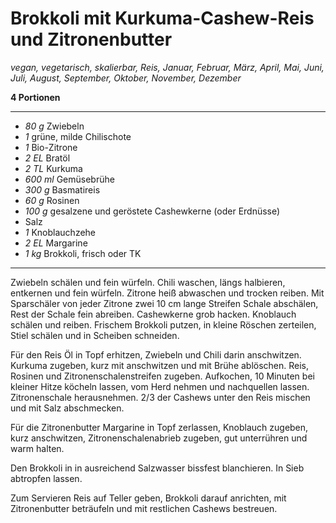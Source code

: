 # Brokkoli mit Kurkuma-Cashew-Reis und Zitronenbutter

*vegan, vegetarisch, skalierbar, Reis, Januar, Februar, März, April, Mai, Juni, Juli, August, September, Oktober, November, Dezember*

**4 Portionen**

---

- *80 g* Zwiebeln
- *1* grüne, milde Chilischote
- *1* Bio-Zitrone
- *2 EL* Bratöl
- *2 TL* Kurkuma
- *600 ml* Gemüsebrühe
- *300 g* Basmatireis
- *60 g* Rosinen
- *100 g* gesalzene und geröstete Cashewkerne (oder Erdnüsse)
- Salz
- *1* Knoblauchzehe
- *2 EL* Margarine
- *1 kg* Brokkoli, frisch oder TK

---

Zwiebeln schälen und fein würfeln. Chili waschen, längs halbieren, entkernen und fein würfeln. Zitrone heiß abwaschen und trocken reiben. Mit Sparschäler von jeder Zitrone zwei 10 cm lange Streifen Schale abschälen, Rest der Schale fein abreiben. Cashewkerne grob hacken. Knoblauch schälen und reiben. Frischem Brokkoli putzen, in kleine Röschen zerteilen, Stiel schälen und in Scheiben schneiden.

Für den Reis Öl in Topf erhitzen, Zwiebeln und Chili darin anschwitzen. Kurkuma zugeben, kurz mit anschwitzen und mit Brühe ablöschen. Reis, Rosinen und Zitronenschalenstreifen zugeben. Aufkochen, 10 Minuten bei kleiner Hitze köcheln lassen, vom Herd nehmen und nachquellen lassen. Zitronenschale herausnehmen. 2/3 der Cashews unter den Reis mischen und mit Salz abschmecken.

Für die Zitronenbutter Margarine in Topf zerlassen, Knoblauch zugeben, kurz anschwitzen, Zitronenschalenabrieb zugeben, gut unterrühren und warm halten.

Den Brokkoli in in ausreichend Salzwasser bissfest blanchieren. In Sieb abtropfen lassen.

Zum Servieren Reis auf Teller geben, Brokkoli darauf anrichten, mit Zitronenbutter beträufeln und mit restlichen Cashews bestreuen.
